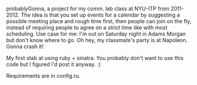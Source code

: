 probablyGonna, a project for my comm. lab class at NYU-ITP from 2011-2012.  The idea is that you set up events for a calendar by suggesting a possible meeting place and rough time first, then people can join on the fly, instead of requiring people to agree on a strict time like with most scheduling.  Use case for me: I'm out on Saturday night in Adams Morgan but don't know where to go.  Oh hey, my classmate's party is at Napoleon.  Gonna crash it!

My first stab at using ruby + sinatra.  You probably don't want to use this code but I figured I'd post it anyway. :)

Requirements are in config.ru.
